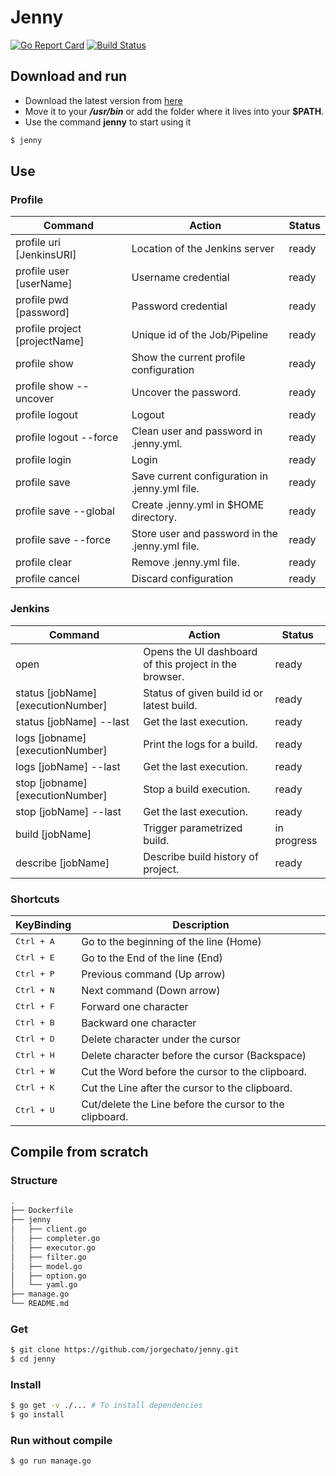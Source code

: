 # Jenny
[![Go Report Card](https://goreportcard.com/badge/github.com/jorgechato/jenny)](https://goreportcard.com/report/github.com/jorgechato/jenny) [![Build Status](https://travis-ci.org/jorgechato/jenny.svg?branch=master)](https://travis-ci.org/jorgechato/jenny)
## Download and run
- Download the latest version from [here](https://github.com/jorgechato/jenny/releases/download/alpha-bones/jenny)
- Move it to your ***/usr/bin*** or add the folder where it lives into your **$PATH**.
- Use the command **jenny** to start using it

```bash
$ jenny
```
## Use
### Profile
Command | Action | Status
--- | --- | ---
profile uri [JenkinsURI] | Location of the Jenkins server | ready
profile user [userName] | Username credential | ready
profile pwd [password] | Password credential | ready
profile project [projectName] | Unique id of the Job/Pipeline | ready
profile show | Show the current profile configuration | ready
profile show --uncover | Uncover the password. | ready
profile logout | Logout | ready
profile logout --force | Clean user and password in .jenny.yml. | ready
profile login | Login | ready
profile save | Save current configuration in .jenny.yml file. | ready
profile save --global | Create .jenny.yml in $HOME directory. | ready
profile save --force | Store user and password in the .jenny.yml file. | ready
profile clear | Remove .jenny.yml file. | ready
profile cancel | Discard configuration | ready

### Jenkins
Command | Action | Status
--- | --- | ---
open | Opens the UI dashboard of this project in the browser. | ready
status [jobName] [executionNumber] | Status of given build id or latest build. | ready
status [jobName] --last | Get the last execution. | ready
logs [jobname] [executionNumber] | Print the logs for a build. | ready
logs [jobName] --last | Get the last execution. | ready
stop [jobname] [executionNumber] | Stop a build execution. | ready
stop [jobName] --last | Get the last execution. | ready
build [jobName] | Trigger parametrized build. | in progress
describe [jobName] | Describe build history of project. | ready

### Shortcuts
KeyBinding          | Description
--------------------|---------------------------------------------------------
<kbd>Ctrl + A</kbd> | Go to the beginning of the line (Home)
<kbd>Ctrl + E</kbd> | Go to the End of the line (End)
<kbd>Ctrl + P</kbd> | Previous command (Up arrow)
<kbd>Ctrl + N</kbd> | Next command (Down arrow)
<kbd>Ctrl + F</kbd> | Forward one character
<kbd>Ctrl + B</kbd> | Backward one character
<kbd>Ctrl + D</kbd> | Delete character under the cursor
<kbd>Ctrl + H</kbd> | Delete character before the cursor (Backspace)
<kbd>Ctrl + W</kbd> | Cut the Word before the cursor to the clipboard.
<kbd>Ctrl + K</kbd> | Cut the Line after the cursor to the clipboard.
<kbd>Ctrl + U</kbd> | Cut/delete the Line before the cursor to the clipboard.

## Compile from scratch
### Structure
```bash
.
├── Dockerfile
├── jenny
│   ├── client.go
│   ├── completer.go
│   ├── executor.go
│   ├── filter.go
│   ├── model.go
│   ├── option.go
│   └── yaml.go
├── manage.go
└── README.md
```
### Get
```bash
$ git clone https://github.com/jorgechato/jenny.git
$ cd jenny
```
### Install
```bash
$ go get -v ./... # To install dependencies
$ go install
```
### Run without compile
```bash
$ go run manage.go
```
